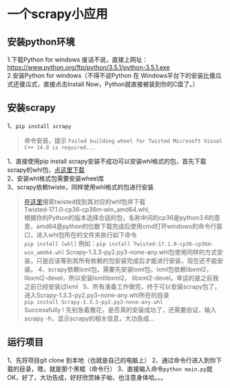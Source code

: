 一个scrapy小应用  
===============

安装python环境  
------
1.下载Python for windows
废话不说，直接上网址：https://www.python.org/ftp/python/3.5.1/python-3.5.1.exe  
2.安装Python for windows（不得不说Python 在 Windows平台下的安装比傻瓜式还傻瓜式，直接点击Install Now，Python就直接被装到你的C盘了。）  

安装scrapy 
---------
1、`pip install scrapy` 
>命令安装，提示 
`Failed building wheel for Twisted
Microsoft Visual C++ 14.0 is required...`  

1、直接使用pip install scrapy安装不成功可以安装whl格式的包，首先下载scrapy的whl包，[点这里下载](http://www.lfd.uci.edu/~gohlke/pythonlibs/)  
2、安装whl格式包需要安装wheel库  
3、scrapy依赖twiste，同样使用whl格式的包进行安装
>[在这里](http://www.lfd.uci.edu/~gohlke/pythonlibs/)搜索twisted找到其对应的whl包并下载Twisted‑17.1.0‑cp36‑cp36m‑win_amd64.whl,  
根据你的Python的版本选择合适的包，名称中间的cp36是python3.6的意思，amd64是python的位数下载完成后使用cmd打开windows的命令行窗口，进入whl包所在的文件夹执行如下命令  
`pip install [whl]`  例如：`pip install Twisted-17.1.0-cp36-cp36m-win_amd64.whl`  Scrapy-1.3.3-py2.py3-none-any.whl包使用同样的方式安装，只是应该等到其所有依赖的包安装完成后才能进行安装，现在还不能安装。
4、scrapy依赖lxml包，需要先安装lxml包，lxml包依赖libxml2，libxml2-devel，所以安装lxmllibxml2， libxml2-devel。幸运的是之前我之前已经安装过lxml  
5、所有准备工作做完，终于可以安装scrapy包了，进入Scrapy-1.3.3-py2.py3-none-any.whl所在的目录  
`pip install Scrapy-1.3.3-py2.py3-none-any.whl  `  
Successfully ! 先别急着撒花，是否真的安装成功了，还需要验证，输入scrapy -h，显示scrapy的相关信息，大功告成...

运行项目
--------
1、先将项目git clone 到本地（也就是自己的电脑上） 
2、通过命令行进入到你下载的目录，嗯，就是那个黑框（命令行）
3、直接输入命令`python main.py`就OK，好了，大功告成，好好欣赏妹子呦，也注意身体哈。。。
